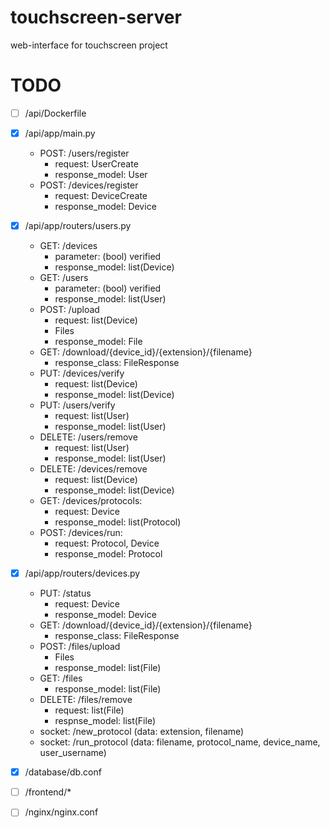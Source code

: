 # touchscreen-server
web-interface for touchscreen project

# TODO

- [ ] /api/Dockerfile
- [x] /api/app/main.py
	- POST: /users/register
		- request: UserCreate
		- response_model: User
	- POST: /devices/register
		- request: DeviceCreate
		- response_model: Device

- [x] /api/app/routers/users.py
	- GET: /devices
		- parameter: (bool) verified
		- response_model: list(Device)
	- GET: /users
		- parameter: (bool) verified
		- response_model: list(User)
	- POST: /upload
		- request: list(Device)
		- Files
		- response_model: File
	- GET: /download/{device_id}/{extension}/{filename}
		- response_class: FileResponse
	- PUT: /devices/verify
		- request: list(Device)
		- response_model: list(Device)
	- PUT: /users/verify
		- request: list(User)
		- response_model: list(User)
	- DELETE: /users/remove
		- request: list(User)
		- response_model: list(User)
	- DELETE: /devices/remove
		- request: list(Device)
		- response_model: list(Device)
	- GET: /devices/protocols:
		- request: Device
		- response_model: list(Protocol)
	- POST: /devices/run: 
		- request: Protocol, Device
		- response_model: Protocol

- [x] /api/app/routers/devices.py
	- PUT: /status
		- request: Device
		- response_model: Device
	- GET: /download/{device_id}/{extension}/{filename}
		- response_class: FileResponse
	- POST: /files/upload
		- Files
		- response_model: list(File)
	- GET: /files
		- response_model: list(File)
	- DELETE: /files/remove
		- request: list(File)
		- respnse_model: list(File)
	- socket: /new_protocol (data: extension, filename)
	- socket: /run_protocol (data: filename, protocol_name, device_name, user_username)

- [x] /database/db.conf
- [ ] /frontend/*
- [ ] /nginx/nginx.conf

